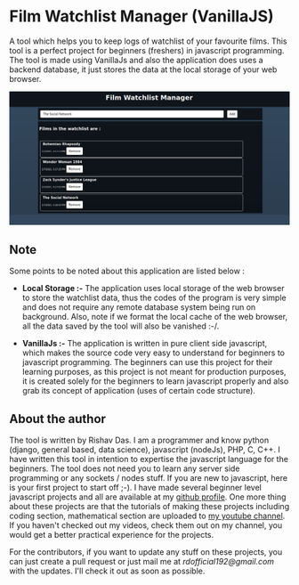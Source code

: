 # Film Watchlist Manager (VanillaJS)

A tool which helps you to keep logs of watchlist of your favourite films. This tool is a perfect project for beginners (freshers) in javascript programming. The tool is made using VanillaJs and also the application does uses a backend database, it just stores the data at the local storage of your web browser.

![Desktop Version Screenshot](images/desktop-version-screenshot.png)

## Note

Some points to be noted about this application are listed below :
* __Local Storage :-__ The application uses local storage of the web browser to store the watchlist data, thus the codes of the program is very simple and does not require any remote database system being run on background. Also, note if we format the local cache of the web browser, all the data saved by the tool will also be vanished :-/.

* __VanillaJs :-__ The application is written in pure client side javascript, which makes the source code very easy to understand for beginners to javascript programming. The beginners can use this project for their learning purposes, as this project is not meant for production purposes, it is created solely for the beginners to learn javascript properly and also grab its concept of application (uses of certain code structure).

## About the author

The tool is written by Rishav Das. I am a programmer and know python (django, general based, data science), javascript (nodeJs), PHP, C, C++. I have written this tool in intention to expertise the javascript language for the beginners. The tool does not need you to learn any server side programming or any sockets / nodes stuff. If you are new to javascript, here is your first project to start off ;-). I have made several beginner level javascript projects and all are available at my [github profile](https://github.com/rdofficial). One more thing about these projects are that the tutorials of making these projects including coding section, mathematical section are uploaded to [my youtube channel](https://www.youtube.com/channel/UCfp-xR7cpyLOXVW8MYr59WA). If you haven't checked out my videos, check them out on my channel, you would get a better practical experience for the projects.

For the contributors, if you want to update any stuff on these projects, you can just create a pull request or just mail me at _rdofficial192@gmail.com_ with the updates. I'll check it out as soon as possible.